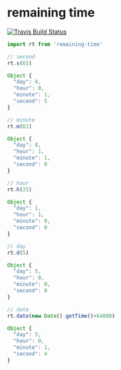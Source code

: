 # remaining time
[![Travis Build
Status](https://img.shields.io/travis/indatawetrust/remaining-time.svg)](https://travis-ci.org/indatawetrust/remaining-time)

```js
import rt from 'remaining-time'

// second
rt.s(65)

Object {
  "day": 0,
  "hour": 0,
  "minute": 1,
  "second": 5
}

// minute
rt.m(61)

Object {
  "day": 0,
  "hour": 1,
  "minute": 1,
  "second": 0
}

// hour
rt.h(25)

Object {
  "day": 1,
  "hour": 1,
  "minute": 0,
  "second": 0
}

// day
rt.d(5)

Object {
  "day": 5,
  "hour": 0,
  "minute": 0,
  "second": 0
}

// date
rt.date(new Date().getTime()+64000)

Object {
  "day": 5,
  "hour": 0,
  "minute": 1,
  "second": 4
}
```

